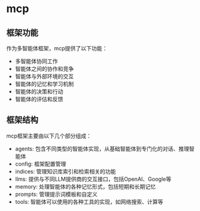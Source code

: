 # mcp
## 框架功能
作为多智能体框架，mcp提供了以下功能：
- 多智能体协同工作
- 智能体之间的协作和竞争
- 智能体与外部环境的交互
- 智能体的记忆和学习机制
- 智能体的决策和行动
- 智能体的评估和反馈


## 框架结构
mcp框架主要由以下几个部分组成：
- agents: 包含不同类型的智能体实现，从基础智能体到专门化的对话、推理智能体
- config: 框架配置管理
- indices: 管理知识库索引和检索相关的功能
- llms: 提供与不同LLM提供商的交互接口，包括OpenAI、Google等
- memory: 处理智能体的各种记忆形式，包括短期和长期记忆
- prompts: 管理提示词模板和自定义
- tools: 智能体可以使用的各种工具的实现，如网络搜索、计算等

